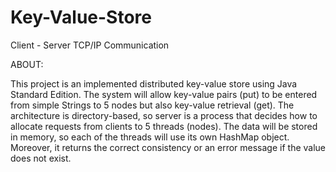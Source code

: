 # Key-Value-Store
Client -  Server TCP/IP Communication

ABOUT:


This project is an implemented distributed key-value store using Java Standard Edition.
The system will allow key-value pairs (put) to be entered from simple Strings to 5 nodes but also key-value retrieval (get).
The architecture is directory-based, so server is a process that decides how to allocate requests from clients to 5 threads (nodes).
The data will be stored in memory, so each of the threads will use its own HashMap object.
Moreover, it returns the correct consistency or an error message if the value does not exist.
